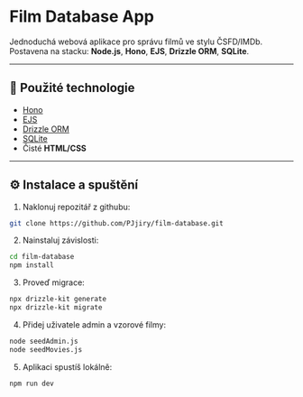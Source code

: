 # Film Database App

Jednoduchá webová aplikace pro správu filmů ve stylu ČSFD/IMDb.  
Postavena na stacku: **Node.js**, **Hono**, **EJS**, **Drizzle ORM**, **SQLite**.

---

## 🧰 Použité technologie

- [Hono](https://hono.dev/) 
- [EJS](https://ejs.co/) 
- [Drizzle ORM](https://orm.drizzle.team/) 
- [SQLite](https://www.sqlite.org/)
- Čisté **HTML/CSS**

---

## ⚙️ Instalace a spuštění

1. Naklonuj repozitář z githubu:

```bash
git clone https://github.com/PJjiry/film-database.git
```
2. Nainstaluj závislosti:
```bash
cd film-database
npm install
```
3. Proveď migrace:
```bash
npx drizzle-kit generate
npx drizzle-kit migrate
```
4. Přidej uživatele admin a vzorové filmy:
```bash
node seedAdmin.js
node seedMovies.js
```
5. Aplikaci spustíš lokálně:
```bash
npm run dev
```